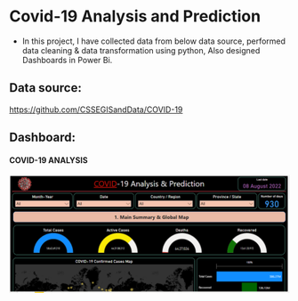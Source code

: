 # <h1>Covid-19 Analysis and Prediction</h1>
* In this project, I have collected data from below data source, performed data cleaning & data transformation using python, Also designed Dashboards in Power Bi. 


## Data source:
https://github.com/CSSEGISandData/COVID-19

## Dashboard:
<h4>COVID-19 ANALYSIS</h4>
<img src="Dashboard.png" alt="Dashboard">
